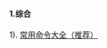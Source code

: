 #### 1.综合
1). [常用命令大全（推荐）](http://blog.csdn.net/zhaoliang831214/article/details/48243347)  










